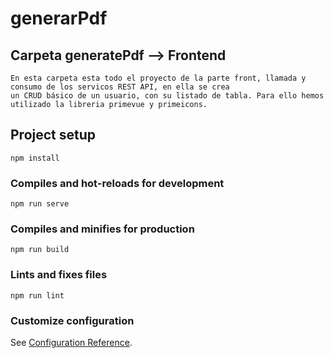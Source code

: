 # generarPdf
## Carpeta generatePdf --> Frontend
```
En esta carpeta esta todo el proyecto de la parte front, llamada y consumo de los servicos REST API, en ella se crea 
un CRUD básico de un usuario, con su listado de tabla. Para ello hemos utilizado la libreria primevue y primeicons.
```

## Project setup
```
npm install
```

### Compiles and hot-reloads for development
```
npm run serve
```

### Compiles and minifies for production
```
npm run build
```

### Lints and fixes files
```
npm run lint
```

### Customize configuration
See [Configuration Reference](https://cli.vuejs.org/config/).
